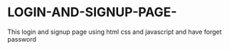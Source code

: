 # LOGIN-AND-SIGNUP-PAGE-
This login and signup page using html css and javascript and have forget password 
